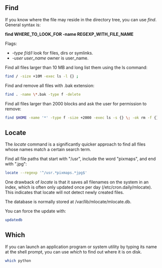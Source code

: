 <h2>Find</h2>

If you know where the file may reside in the directory tree, you can use <i>find</i>. General syntax is: 

<b>find WHERE_TO_LOOK_FOR -name REGEXP_WITH_FILE_NAME</b>

Flags:

* <i>-type f/d/l</i> look for files, dirs or symlinks. 
* <i>-user user_name</i> owner is user_name.

Find all files larger than 10 MB and long list them using the ls command:

```bash
find / -size +10M -exec ls -l {} ;
```

Find and remove all files with .bak extension:

```bash
find . -name \*.bak -type f -delete
```

Find all files larger than 2000 blocks and ask the user for permission to remove:

```bash
find $HOME -name '*' -type f -size +2000 -exec ls -s {} \; -ok rm -f {} \;
```
<h2>Locate</h2>

The <i>locate</i> command is a significantly quicker approach to find all files whose names match a certain search term.

Find all file paths that start with "/usr", include the word "pixmaps", and end with ".jpg":

```bash
locate --regexp '^/usr.*pixmaps.*jpg$'
```

One drawback of <i>locate</i> is that it saves all filenames on the system in an index, which is often only updated once per day (/etc/cron.daily/mlocate). This indicates that locate will not detect newly created files.

The database is normally stored at /var/lib/mlocate/mlocate.db.

You can force the update with:

```bash
updatedb
```

<h2>Which</h2>
If you can launch an application program or system utility by typing its name at the shell prompt, you can use <i>which</i> to find out where it is on disk.

```bash
which python
```
